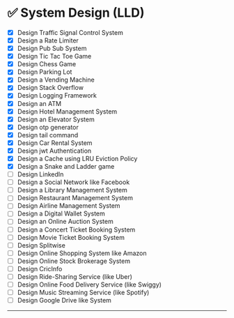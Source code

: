 # ✅ System Design (LLD)

- [x] Design Traffic Signal Control System
- [x] Design a Rate Limiter
- [x] Design Pub Sub System
- [x] Design Tic Tac Toe Game
- [x] Design Chess Game
- [x] Design Parking Lot
- [x] Design a Vending Machine
- [x] Design Stack Overflow
- [x] Design Logging Framework
- [x] Design an ATM
- [x] Design Hotel Management System
- [x] Design an Elevator System
- [x] Design otp generator
- [x] Design tail command
- [x] Design Car Rental System
- [x] Design jwt Authentication
- [x] Design a Cache using LRU Eviction Policy
- [x] Design a Snake and Ladder game
- [ ] Design LinkedIn
- [ ] Design a Social Network like Facebook
- [ ] Design a Library Management System
- [ ] Design Restaurant Management System
- [ ] Design Airline Management System
- [ ] Design a Digital Wallet System
- [ ] Design an Online Auction System
- [ ] Design a Concert Ticket Booking System
- [ ] Design Movie Ticket Booking System
- [ ] Design Splitwise
- [ ] Design Online Shopping System like Amazon
- [ ] Design Online Stock Brokerage System
- [ ] Design CricInfo
- [ ] Design Ride-Sharing Service (like Uber)
- [ ] Design Online Food Delivery Service (like Swiggy)
- [ ] Design Music Streaming Service (like Spotify)
- [ ] Design Google Drive like System

---
